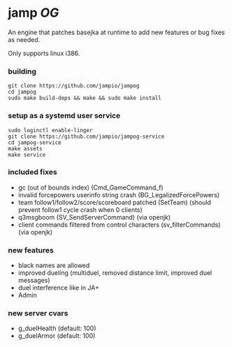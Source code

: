 # jamp _*OG*_
An engine that patches basejka at runtime to add new features or bug fixes as needed.

Only supports linux i386.

### building
```shell
git clone https://github.com/jampio/jampog
cd jampog
sudo make build-deps && make && sudo make install
```

### setup as a systemd user service
```shell
sudo loginctl enable-linger
git clone https://github.com/jampio/jampog-service
cd jampog-service
make assets
make service
```

### included fixes
* gc (out of bounds index) (Cmd_GameCommand_f)
* invalid forcepowers userinfo string crash (BG_LegalizedForcePowers)
* team follow1/follow2/score/scoreboard patched (SetTeam) (should prevent follow1 cycle crash when 0 clients)
* q3msgboom (SV_SendServerCommand) (via openjk)
* client commands filtered from control characters (sv_filterCommands) (via openjk)

### new features
* black names are allowed
* improved dueling (multiduel, removed distance limit, improved duel messages)
* duel interference like in JA+
* Admin

### new server cvars
* g_duelHealth (default: 100)
* g_duelArmor (default: 100)
